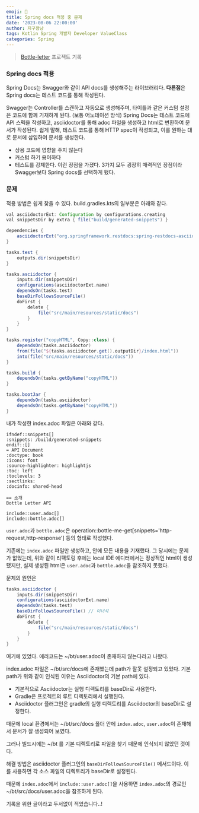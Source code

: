 ```yaml
---
emoji: 🌱
title: Spring docs 적용 중 문제
date: '2023-08-06 22:00:00'
author: 지구깜냥
tags: Kotlin Spring 개발자 Developer ValueClass
categories: Spring
---
```

> [Bottle-letter](https://github.com/HoYunBros/bottle-letter-be) 프로젝트 기록
### Spring docs 적용
Spring Docs는 Swagger와 같이 API docs를 생성해주는 라이브러리다.
**다른점**은 Spring docs는 테스트 코드를 통해 작성된다.

Swagger는 Controller를 스캔하고 자동으로 생성해주며, 타이틀과 같은 커스텀 설정은 코드에 함께 기재하게 된다. (보통 어노테이션 방식)
Spring Docs는 테스트 코드에 API 스펙을 작성하고, asciidoctor를 통해 adoc 파일을 생성하고 html로 변환하여 문서가 작성된다.
쉽게 말해, 테스트 코드를 통해 HTTP spec이 작성되고, 이를 원하는 대로 문서에 삽입하여 문서를 생성한다.

- 상용 코드에 영향을 주지 않는다
- 커스텀 하기 용이하다
- 테스트를 강제한다.
이런 장점을 가졌다. 3가지 모두 굉장히 매력적인 장점이라 Swagger보다 Spring docs를 선택하게 됐다.


### 문제
적용 방법은 쉽게 찾을 수 있다. build.gradles.kts의 일부분은 아래와 같다.
```groovy
val asciidoctorExt: Configuration by configurations.creating
val snippetsDir by extra { file("build/generated-snippets") }

dependencies {
    asciidoctorExt("org.springframework.restdocs:spring-restdocs-asciidoctor")
}

tasks.test {
    outputs.dir(snippetsDir)
}

tasks.asciidoctor {
    inputs.dir(snippetsDir)
    configurations(asciidoctorExt.name)
    dependsOn(tasks.test)
    baseDirFollowsSourceFile()
    doFirst {
        delete {
            file("src/main/resources/static/docs")
        }
    }
}

tasks.register("copyHTML", Copy::class) {
    dependsOn(tasks.asciidoctor)
    from(file("${tasks.asciidoctor.get().outputDir}/index.html"))
    into(file("src/main/resources/static/docs"))
}

tasks.build {
    dependsOn(tasks.getByName("copyHTML"))
}

tasks.bootJar {
    dependsOn(tasks.asciidoctor)
    dependsOn(tasks.getByName("copyHTML"))
}

```

내가 작성한 index.adoc 파일은 아래와 같다.
```asciidoc
ifndef::snippets[]
:snippets: /build/generated-snippets
endif::[]
= API Document
:doctype: book
:icons: font
:source-highlighter: highlightjs
:toc: left
:toclevels: 3
:sectlinks:
:docinfo: shared-head

== 소개
Bottle Letter API

include::user.adoc[]
include::bottle.adoc[]
```

`user.adoc`과 `bottle.adoc`은
operation::bottle-me-get[snippets='http-request,http-response'] 등의 형태로 작성했다.

기존에는 `index.adoc` 파일만 생성하고, 안에 모든 내용을 기재했다.
그 당시에는 문제가 없었는데, 위와 같이 리팩토링 후에는 local IDE 에디터에서는 정상적인 html이 생성됐지만,
실제 생성된 html은 `user.adoc`과 `bottle.adoc`을 참조하지 못했다.

문제의 원인은
```groovy
tasks.asciidoctor {
    inputs.dir(snippetsDir)
    configurations(asciidoctorExt.name)
    dependsOn(tasks.test)
    baseDirFollowsSourceFile() // 이녀석
    doFirst {
        delete {
            file("src/main/resources/static/docs")
        }
    }
}
```

여기에 있었다. 에러코드는 ~/bt/user.adoc이 존재하지 않는다라고 나왔다.

index.adoc 파일은 ~/bt/src/docs에 존재했는데 path가 잘못 설정되고 있었다.
기본 path가 위와 같이 인식된 이유는 Asciidoctor의 기본 path에 있다.
- 기본적으로 Asciidoctor는 실행 디렉토리를 baseDir로 사용한다.
- Gradle은 프로젝트의 루트 디렉토리에서 실행된다.
- Asciidoctor 플러그인은 gradle의 실행 디렉토리를 Asciidoctor의 baseDir로 설정한다.

때문에 local 환경에서는 ~/bt/src/docs 폴더 안에 `index.adoc`, `user.adoc`이 존재해서 문서가 잘 생성되어 보였다.

그러나 빌드시에는 ~/bt 를 기본 디렉토리로 파일을 찾기 때문에 인식되지 않았던 것이다.

해결 방법은 asciidoctor 플러그인의 `baseDirFollowsSourceFile()` 메서드이다.
이를 사용하면 각 소스 파일의 디렉토리가 baseDir로 설정된다.

때문에 `index.adoc`에서 `include::user.adoc[]`을 사용하면
`index.adoc`의 경로인 ~/bt/src/docs/user.adoc을 참조하게 된다.


기록을 위한 글이라고 두서없이 적었습니다..!



